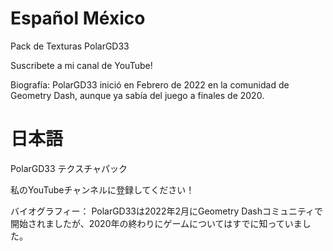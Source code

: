 # Español México
Pack de Texturas PolarGD33

Suscribete a mi canal de YouTube!

Biografía:
PolarGD33 inició en Febrero de 2022 en la comunidad de Geometry Dash, aunque ya sabía del juego a finales de 2020.

# 日本語
PolarGD33 テクスチャパック

私のYouTubeチャンネルに登録してください！

バイオグラフィー：
PolarGD33は2022年2月にGeometry Dashコミュニティで開始されましたが、2020年の終わりにゲームについてはすでに知っていました。

